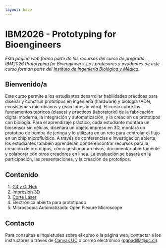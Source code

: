```yaml
---
layout: base
---
```


# IBM2026 - Prototyping for Bioengineers

_Esta página web forma parte de los recursos del curso de pregrado IBM2026 Prototyping for Bioengineers. Los profesores y ayudantes de este curso forman parte del [Instituto de Ingeniería Biológica y Médica](https://ingenieriabiologicaymedica.uc.cl/es/)._

## Bienvenido/a

Este curso permite a los estudiantes desarrollar habilidades prácticas para diseñar y construir prototipos en ingeniería (hardware) y biología (ADN, ecosistemas microbianos y reacciones in vitro). El curso cubre los fundamentos teóricos (clases) y prácticos (laboratorio) de la fabricación digital moderna, la integración y automatización, y la creación de prototipos con biología. Para el aprendizaje práctico, cada estudiante montará un biosensor sin células, diseñará un objeto impreso en 3D, montará un prototipo de bomba de jeringa y lo utilizará en un reto para controlar el flujo en un chip microfluídico. A través de conferencias e investigación abierta, los estudiantes también aprenderán dónde encontrar recursos para la creación de prototipos, cómo gestionar archivos, documentar abiertamente y colaborar con otros creadores en línea. La evaluación se basará en la participación, las presentaciones, y la creación de prototipos.

## Contenido

1. [Git y GitHub](github.md)
2. [Impresión 3D](3dprinting.md)
3. [Corte Láser](lasercutting.md)
4. Electrónica abierta para prototipado
5. Microscopía Automatizada: Open Flexure Microscope

## Contacto

Para consultas e inquietudes sobre el curso o la página web, contactar a los instructores a traves de [Canvas UC](https://cursos.canvas.uc.cl/) o correo electrónico (pgpadilla@uc.cl).